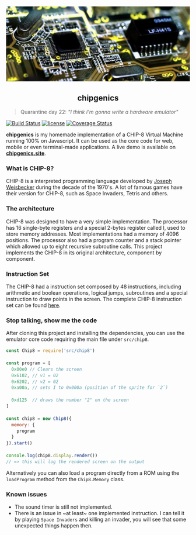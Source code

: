 <p align="center">
<img src="docs/img/readme.png"/>
<h2 align="center">chipgenics</h2>
</p>

> Quarantine day 22: _"I think I'm gonna write a hardware emulator"_

[![Build Status](https://travis-ci.org/adrianovalente/chip8-emulator.svg?branch=master)](https://travis-ci.org/adrianovalente/chip8-emulator)
[![license](https://img.shields.io/badge/licence-MIT-blue)]()
[![Coverage Status](https://coveralls.io/repos/github/adrianovalente/chip8-emulator/badge.svg)](https://coveralls.io/github/adrianovalente/chip8-emulator)

**chipgenics** is my homemade implementation of a CHIP-8 Virtual Machine running 100% on Javascript. It can be used as the core code for web, mobile or even terminal-made applications. A live demo is available on **[chipgenics.site](https://chipgenics.site)**.

### What is CHIP-8?
CHIP-8 is a interpreted programming language developed by [Joseph Weisbecker](https://en.wikipedia.org/wiki/Joseph_Weisbecker) during the decade of the 1970's. A lot of famous games have their version for CHIP-8, such as Space Invaders, Tetris and others.

### The architecture
CHIP-8 was designed to have a very simple implementation. The processor has 16 single-byte registers and a special 2-bytes register called I, used to store memory addresses. Most implementations had a memory of 4096 positions. The processor also had a program counter and a stack pointer which allowed up to eight recursive subroutine calls. This project implements the CHIP-8 in its original architecture, component by component.

### Instruction Set
The CHIP-8 had a instruction set composed by 48 instructions, including arithmetic and boolean operations, logical jumps, subroutines and a special instruction to draw points in the screen. The complete CHIP-8 instruction set can be found [here](http://mattmik.com/files/chip8/mastering/chip8.html).

### Stop talking, show me the code
After cloning this project and installing the dependencies, you can use the emulator core code requiring the main file under `src/chip8`.

``` javascript
const Chip8 = require('src/chip8')

const program = [
  0x00e0 // Clears the screen
  0x6102, // v1 = 02
  0x6202, // v2 = 02
  0xa00a, // sets I to 0x000a (position of the sprite for `2`)

  0xd125  // draws the number "2" on the screen
]

const chip8 = new Chip8({
  memory: {
    program
  }
}).start()

console.log(chip8.display.render())
// => this will log the rendered screen on the output

```

Alternatively you can also load a program directly from a ROM using the `loadProgram` method from the `Chip8.Memory` class.

### Known issues
- The sound timer is still not implemented.
- There is an issue in ~at least~ one implemented instruction. I can tell it by playing `Space Invaders` and killing an invader, you will see that some unexpected things happen then.
